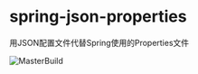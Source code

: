 # spring-json-properties
用JSON配置文件代替Spring使用的Properties文件

![MasterBuild](https://www.travis-ci.org/standardcore/spring-json-properties.svg?branch=master)
